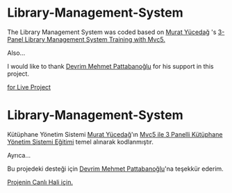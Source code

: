 # Library-Management-System
The Library Management System was coded based on <a href="https://github.com/MuratYucedag">Murat Yücedağ</a> 's <a href="https://www.udemy.com/course/mvc5-ile-3-panelli-kutuphane-yonetim-sistemi/">3-Panel Library Management System Training  with Mvc5.</a>

Also...

I would like to thank <a href="https://github.com/devrimmehmet">Devrim Mehmet Pattabanoğlu</a> for his support in this project.

<a href="http://sena.devrimmehmet.com/">for Live Project</a> 

# Library-Management-System
Kütüphane Yönetim Sistemi <a href="https://github.com/MuratYucedag">Murat Yücedağ</a>'ın <a href="https://www.udemy.com/course/mvc5-ile-3-panelli-kutuphane-yonetim-sistemi/">Mvc5 ile 3 Panelli Kütüphane Yönetim Sistemi Eğitimi</a> temel alınarak kodlanmıştır.

Ayrıca...

Bu projedeki desteği için <a href="https://github.com/devrimmehmet">Devrim Mehmet Pattabanoğlu</a>'na teşekkür ederim.

<a href="http://sena.devrimmehmet.com/">Projenin Canlı Hali için.</a> 
